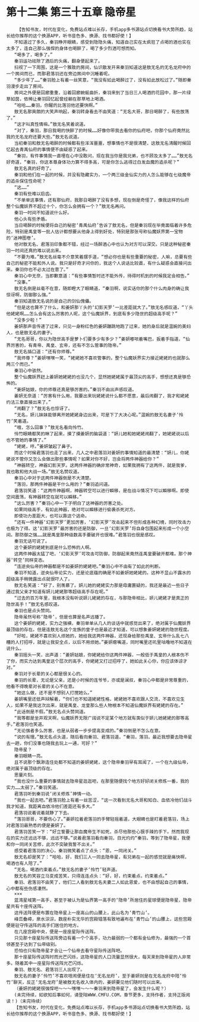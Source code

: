 # 第十二集 第三十五章 隐帝星
        【告知书友，时代在变化，免费站点难以长存，手机app多书源站点切换看书大势所趋，站长给你推荐的这个换源APP，听书音色多、换源、找书都好使！】
       不知道过了多久，秦羽睁开眼睛，感受到隐隐头痛，知道自己实在太疯狂了点喝的酒也实在太多了，连自己那么强悍的身体也喝醉了，喝了多少烈酒可想而知。
       “喝多了，喝多了。”
       秦羽运功祛除了酒后的头痛，翻身便起来了。
       扫视了一下周围，这是一个雅致的房间，仙识散发开来秦羽知道这是敖无名的无名龙府中的一个房间而已，而那君落羽还在旁边房间中沉睡着呢。
       “多少年了……”秦羽脸上有着一丝笑意，“我没有如此喝醉过了，没有如此放松过了。”随即秦羽漫步走出了房间。
       房间之外便是回廊重重，沿着回廊蜿蜒曲折，秦羽来到了当日三人喝酒的花园中，那一片绿草如茵，依稀让秦羽回忆起曾经躺在那草地上喝酒。
       “哈哈……秦羽，你醒的比落羽他还要快啊。”
       敖无名那爽朗的大笑声响起，秦羽转身看去不由笑道：“无名大哥，那日喝醉了，有些放荡了。”
       “这才叫真性情嘛。”敖无名笑着说道。
       “对了，秦羽，那日我喝的快醉了的时候……好像你带我去看你的仙府吧，你那个仙府竟然比我的无名龙府还要大些。”敖无名说道。
       当初秦羽和敖无名喝醉的时候都有些浑浑噩噩，想事情也不是很清楚，这敖无名清醒时候回忆起去青禹仙府的事情便不由疑惑了起来。
       “秦羽，有件事情我一直埋在心中没敢问，现在我当你是我兄弟，也不顾及太多了……”敖无名好奇道，“秦羽，你这本尊身体功力算不得多高，可是你怎么逃得过白发血魔的追杀呢？”
       敖无名真的好奇了。
       秦羽和他们在一起的时候，并没有隐藏实力，一个两三级金仙实力的人怎么能够在七级魔帝的追杀保住性命呢？
       “这……”
       秦羽有些难以启齿。
       “不单单这事情，还有那仙府，我那日喝醉了没有多想，现在倒是奇怪了，像我这样的仙府整个仙魔妖界不超过十个，你怎么会拥有一个？”敖无名再问。
       秦羽一时间不知道说什么好。
       他心头有些矛盾。
       当日喝醉的时候便将自己的秘密‘青禹仙府’告诉了敖无名，但是秦羽现在毕竟面临着许多危险，特别是禹皇等一批人估计都想要从他身上得到好处，特别是那张号称仙魔妖界第一宝物的‘迷神图卷’。
       他对敖无名、君落羽印象都不错，经过一场醉酒心中也认为对方可以深交。只是这种秘密秦羽一时间还真的难以说出来。
       “不要为难。”敖无名丝毫不介意笑着摆手道，“想必你也是有些重要的秘密，人嘛，总要有些自己的秘密不能和外人说。我只是好奇才问你的，我这个人说话比较直，有什么疑惑会直接问出来。秦羽你也不必太过在意了。”
       秦羽心中无奈，当即歉意道：“有些事情暂时还不能外传，待得时机到的时候我定会相告。”
       “没事。”
       敖无名倒是丝毫不在意，随即瞪大了眼睛道，“秦羽啊，说实话你的那个什么肉身的确让我惊讶啊，防御那么强。”
       秦羽知道敖无名说的是自己的剑仙傀儡。
       “但是这也算不了什么，和姜妍那丫头的‘幻影天罗’一比差距就大了。”敖无名感叹道，“丫头他姥姥啊……怎么会有这么厉害的人呢，这个仙魔妖界，到底有多少隐世的超级高手呢？”
       “没多少啦！”
       姜妍那声音传递了过来，只见一身粉红色的姜妍蹦跳地跑了过来，她的身后就是温婉的美妇人，也是敖无名的妻子。
       “无名哥哥，你以为隐世高手是萝卜们要多少有多少？”姜妍嘟哝着嘴巴，扳着手指道，“仙界厉害的，有青帝、禹皇、玄帝，还有不怎么管事的隐帝。”
       敖无名插口道：“还有你师尊。”
       “我师尊？”姜妍嘿嘿一笑，“姥姥她不喜欢管事的，整个仙魔妖界实力接近姥姥的也就那么两三个而已。”
       秦羽心中骇然。
       整个仙魔妖界赶上姜妍她姥姥的也没几个，显然她姥姥属于最顶尖的高手，想想还真是够恐怖的。
       “姜妍姑娘，你的师尊还真是够厉害的。”秦羽不由出声感叹道。
       姜妍无奈道：“厉害有什么用，我要出来玩姥姥说什么都不愿意，最后闹翻了，我才和姥姥约法三章直接出来了。”
       “闹翻了？”敖无名也惊讶了。
       “无名，妍儿妹妹能够离开她姥姥身边出来，可是下了大决心呢。”温婉的敖无名妻子‘怜竹’笑着道。
       “哦，怎么回事？”敖无名看向怜竹。
       怜竹眼睛都笑的眯了起来，摸了摸姜妍的脑袋道：“妍儿她和她姥姥闹翻了，她姥姥说以后也不管她的事情了。”
       “姥姥，哼。”姜妍皱起了鼻子。
       而这个时候君落羽也走了出来，几人之中君落羽对姜妍的事情知道的最清楚：“妍儿，你姥姥说不管你又怎么会做出那些事情呢？如果对你不好，岂会将两件神器给你？”
       “神器转空，神器幻影天罗。这两件神器的确非常神奇，如果我拥有了这两件，就是我爹，我也敢和他大战一场。”敖无名赞叹道。
       秦羽心中对于这两件神器倒是不大清楚。
       “落羽，那两件神器是干什么用的？”秦羽追问道。
       君落羽笑道：“这两件神器啊，神器转空可以进行瞬移，是在战斗情况下可以瞬移啊。即使空间震荡，有神器转空在就可以瞬移。”
       “这么厉害？”秦羽心中一下子明白了这神器的厉害之处。
       如果同级高手，有如此神器，绝对可以瞬移进行偷袭杀死对方。
       即使功力差距大，也可以靠这个逃命。
       “还有一件神器‘幻影天罗’更加厉害，‘幻影天罗’攻击起来不但形成各种幻境，同时攻击力也极为了得。这‘幻影天罗’最厉害的还是防御，一旦‘幻影天罗’将自身包围起来形成一个小空间。那防御之强……就是禹皇那种级数高手要破开也很难。”君落羽也很是感叹。
       秦羽无话可说了。
       这个姜妍的姥姥到底是什么恐怖的人啊。
       这两件神器太猛了吧，‘幻影天罗’可攻击可防御，防御起来竟然连禹皇要破开都难。那个神器‘转空’同样变态。
       “连逆央仙帝的神器都是不如姜妍的姥姥吧。”秦羽心中不由有了如此的判断。
       秦羽不知道，逆央仙帝论实力，还是论底蕴的确是不如姜妍她姥姥的。这种不显山不露水的超级高手稍微露出点就很吓人了。
       敖无名笑道：“好了，别羡慕了。妍儿她的姥姥实力那是毋庸置疑的，我还是最近一些日子通过我父亲才知道有妍儿姥姥那等超级高手存在呢。”
       “过去的百万年里，我根本没有听说妍儿姥姥的存在，与那隐帝相比，妍儿姥姥才是真正的隐世高手！”敖无名感叹道。
       秦羽也是点头赞同。
       隐帝虽然号称‘隐帝’，但是也算是名声远播了。
       这个姜妍的姥姥，实力之强横，秦羽单单从几人的谈话中就感觉出来了，绝对属于仙魔妖界最顶级的存在。但是连敖无名这个龙族的皇子也是最近才知道，可以想象姜妍姥姥的隐世程度。
       “好啦，姥姥不喜欢别人烦她的，她给我这两件神器，还现身给那些禹皇、玄帝什么乱七八糟的人打招呼，就是让我安全点，以后不用烦她。”姜妍瘪嘴道，同时嘴里还叽里咕噜地不知道在说什么。
       秦羽摇头一笑，出声道：“姜妍姑娘，你姥姥给你这两件神器，一般低于禹皇的人根本伤不了你，而实力达到禹皇这个层次的高手，你姥姥又打过招呼了，她如此关心你，你应该体谅才对。”
       秦羽对于长辈的关心都是很关心的。
       秦羽的长辈，无论是父亲，还是小时候的连爷爷，亦或是澜叔，秦羽心中都是非常尊重的，他看不得晚辈对长辈的关心不在意。
       “她这么做，还不是不想别人打搅她么。”
       姜妍嘴里还低声辩解着，“你们也不知道姥姥性格，姥姥她不喜欢跟人交流，不喜欢见生人，如果不是我这次出来，就是禹皇、龙皇那么些人物根本不知道仙魔妖界有姥姥的存在。”
       “此话倒是不假。”敖无名点头赞同道。
       “我等都是坐井观天啊，仙魔妖界无限广阔说不定某个地方就有类似于妍儿她姥姥的那等高手。”君落羽也笑道。
       “无论强者多么厉害，也是从弱者一步步提高变成的。”秦羽倒是不怎么在意。
       “说的有理。”敖无名点头道，随后看向秦羽、君落羽道，“秦羽，落羽，最近我想要去隐帝星去一趟，你们没事也随我去玩上一通，可好？”
       隐帝星？
       秦羽眼睛一亮。
       且不说那个飘渺连住处都不知道的姜妍姥姥，这个隐帝秦羽早有耳闻了，一个在九级仙帝，绝对属于最顶级的存在。
       思量片刻。
       “我也没什么重要的事情就去隐帝星逛逛吧，在那里随便找个地方好好闭关修炼一番，我的实力……太弱了。”秦羽笑道。
       君落羽听到秦羽说‘闭关修炼’神情一动。
       “我也一起去吧。”君落羽脸上有着一丝苦涩，“这一次看到无名大哥和知白、血依冷他们战斗我才知道，我距离血依冷他们差距还有多大。”
       君落羽说着说着就静了下去。
       “落羽哥哥，不要伤心了。”姜妍拉着君落羽的手臂轻摇着道，大眼睛也是盯着君落羽，场上对君落羽最熟悉的便是姜妍了。
       君落羽苦笑一下：“好立誓要让那血魔帝生不如死，杀尽他那些心狠手辣的手下。然而我现在的实力还远远不够，远远不够。”说着君落羽看向秦羽，目光灼灼“秦羽，等到了隐帝星，我便和你一同闭关苦修，此次不突破我誓不出关。”
       感受着君落羽的决心，秦羽微笑着点了点头：“恩，一同闭关。”
       敖无名却是笑了：“哈哈，好，我们三人一同去隐帝星，有兄弟在一起的感觉就是痛快啊，喝酒也有人陪了。”
       “无名，喝酒约束着点。”敖无名的妻子‘怜竹’轻声道。
       敖无名的笑容立马变成苦笑，只得连连点头：“好，好，约束着点，约束着点。”
       秦羽、君落羽不由笑了，他们二人看到敖无名夫妻二人如此恩爱，也不由想起自己的事情，心中都有些伤感凄然。
       ×××
       蓝湾星域第一高手，甚至于被认为是仙界第一高手的‘隐帝’所居住的星球便是隐帝星，隐帝星共有十座传送阵。
       这传送阵便是布置在隐帝星上一座高山的山腰上，此山名为‘青竹山’。
       峰峦叠嶂，泉水淙淙，数座朴实无华的宫殿错落有致地遍布在‘青竹山’的山腰上，这些宫殿便是驻守传送阵的高手们居住的地方。
       在几座宫殿中央，便是一座座星际传送阵。
       只见那十座星际传送阵旁边有着一个个高手，功力最弱的一个都有金仙修为，最强的一个首领甚至于达到了仙帝级别。
       恐怕也只有隐帝星才会让一个仙帝去看守星际传送阵吧。
       那十座星际传送阵时而光芒闪烁，这隐帝星的人口流量显然很大，每天来到隐帝星的人非常多。随着其中一座星际传送阵光芒闪烁。
       秦羽、敖无名、君落羽三人出现了。
       敖无名的妻子‘怜竹’不喜欢喧闹便是住在‘无名龙府’，至于姜妍则是在无名龙府中陪‘怜竹’聊天，反正‘无名龙府’是被敖无名收入体内的，姜妍要见他们随时可以出来。
       （姜妍的姥姥很强悍吧～～～嘿嘿～～～秦羽来到隐帝星了，会发生什么呢？）
       (未完待续，如欲知后事如何，请登陆WWW.CMFU.COM，章节更多，支持作者，支持正版阅读！)（未完待续）
       【告知书友，时代在变化，免费站点难以长存，手机app多书源站点切换看书大势所趋，站长给你推荐的这个换源APP，听书音色多、换源、找书都好使！】